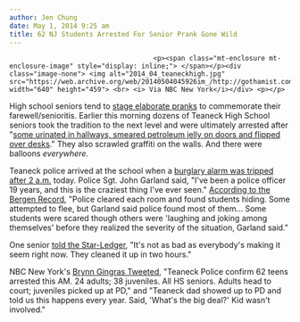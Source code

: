 ```yaml
---
author: Jen Chung
date: May 1, 2014 9:25 am
title: 62 NJ Students Arrested For Senior Prank Gone Wild
---
```


	
										<p><span class="mt-enclosure mt-enclosure-image" style="display: inline;"> </span></p><div class="image-none"> <img alt="2014_04_teaneckhigh.jpg" src="https://web.archive.org/web/20140504045926im_/http://gothamist.com/attachments/jen/2014_04_teaneckhigh.jpg" width="640" height="459"> <br> <i> Via NBC New York</i></div> <p></p>

<p>High school seniors tend to <a href="https://web.archive.org/web/20140504045926/http://www.brainwreck.com/lists/1287/13-Absolutely-Genius-Senior-Pranks">stage elaborate pranks</a> to commemorate their farewell/senioritis. Earlier this morning dozens of Teaneck High School seniors took the tradition to the next level and were ultimately arrested after  &quot;<a href="https://web.archive.org/web/20140504045926/http://www.nj.com/bergen/index.ssf/2014/05/at_least_50_teens_arrested_after_teaneck_high_school_prank.html#incart_m-rpt-1">some urinated in hallways, smeared petroleum jelly on doors and flipped over desks</a>.&quot; They also scrawled graffiti on the walls. And there were balloons<em> everywhere.</em></p>

<p>Teaneck police arrived at the school when a <a href="https://web.archive.org/web/20140504045926/http://www.nbcnewyork.com/news/local/Teaneck-High-School-New-Jersey-Senior-Prank-Arrests-Police--257461121.html">burglary alarm was tripped after 2 a.m.</a> today. Police Sgt. John Garland said, &quot;I&apos;ve been a police officer 19 years, and this is the craziest thing I&apos;ve ever seen.&quot; <a href="https://web.archive.org/web/20140504045926/http://www.northjersey.com/news/teaneck-high-school-senior-prank-leads-to-vandalism-arrest-of-more-than-60-students-1.1006861">According to the Bergen Record</a>, &quot;Police cleared each room and found students hiding. Some attempted to flee, but Garland said police found most of them... Some students were scared though others were &apos;laughing and joking among themselves&apos; before they realized the severity of the situation, Garland said.&quot;</p>

<p>One senior <a href="https://web.archive.org/web/20140504045926/http://www.nj.com/bergen/index.ssf/2014/05/at_least_50_teens_arrested_after_teaneck_high_school_prank.html#incart_m-rpt-1">told the Star-Ledger</a>, &quot;It&apos;s not as bad as everybody&apos;s making it seem right now. They cleaned it up in two hours.&quot;</p>

<p>NBC New York&apos;s <a href="https://web.archive.org/web/20140504045926/https://twitter.com/Brynn4NY">Brynn Gingras Tweeted</a>, &quot;Teaneck Police confirm 62 teens arrested this AM. 24 adults; 38 juveniles. All HS seniors. Adults head to court; juveniles picked up at PD,&quot; and &quot;Teaneck dad showed up to PD and told us this happens every year. Said, &apos;What&apos;s the big deal?&apos; Kid wasn&apos;t involved.&quot;  </p>					
										
									
				